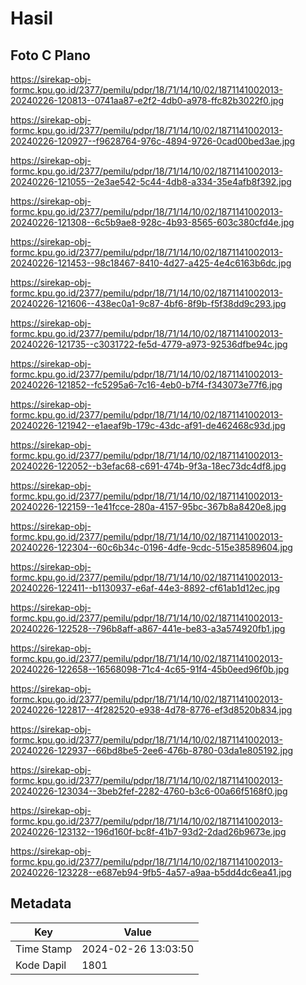 # Hasil

## Foto C Plano

https://sirekap-obj-formc.kpu.go.id/2377/pemilu/pdpr/18/71/14/10/02/1871141002013-20240226-120813--0741aa87-e2f2-4db0-a978-ffc82b3022f0.jpg

https://sirekap-obj-formc.kpu.go.id/2377/pemilu/pdpr/18/71/14/10/02/1871141002013-20240226-120927--f9628764-976c-4894-9726-0cad00bed3ae.jpg

https://sirekap-obj-formc.kpu.go.id/2377/pemilu/pdpr/18/71/14/10/02/1871141002013-20240226-121055--2e3ae542-5c44-4db8-a334-35e4afb8f392.jpg

https://sirekap-obj-formc.kpu.go.id/2377/pemilu/pdpr/18/71/14/10/02/1871141002013-20240226-121308--6c5b9ae8-928c-4b93-8565-603c380cfd4e.jpg

https://sirekap-obj-formc.kpu.go.id/2377/pemilu/pdpr/18/71/14/10/02/1871141002013-20240226-121453--98c18467-8410-4d27-a425-4e4c6163b6dc.jpg

https://sirekap-obj-formc.kpu.go.id/2377/pemilu/pdpr/18/71/14/10/02/1871141002013-20240226-121606--438ec0a1-9c87-4bf6-8f9b-f5f38dd9c293.jpg

https://sirekap-obj-formc.kpu.go.id/2377/pemilu/pdpr/18/71/14/10/02/1871141002013-20240226-121735--c3031722-fe5d-4779-a973-92536dfbe94c.jpg

https://sirekap-obj-formc.kpu.go.id/2377/pemilu/pdpr/18/71/14/10/02/1871141002013-20240226-121852--fc5295a6-7c16-4eb0-b7f4-f343073e77f6.jpg

https://sirekap-obj-formc.kpu.go.id/2377/pemilu/pdpr/18/71/14/10/02/1871141002013-20240226-121942--e1aeaf9b-179c-43dc-af91-de462468c93d.jpg

https://sirekap-obj-formc.kpu.go.id/2377/pemilu/pdpr/18/71/14/10/02/1871141002013-20240226-122052--b3efac68-c691-474b-9f3a-18ec73dc4df8.jpg

https://sirekap-obj-formc.kpu.go.id/2377/pemilu/pdpr/18/71/14/10/02/1871141002013-20240226-122159--1e41fcce-280a-4157-95bc-367b8a8420e8.jpg

https://sirekap-obj-formc.kpu.go.id/2377/pemilu/pdpr/18/71/14/10/02/1871141002013-20240226-122304--60c6b34c-0196-4dfe-9cdc-515e38589604.jpg

https://sirekap-obj-formc.kpu.go.id/2377/pemilu/pdpr/18/71/14/10/02/1871141002013-20240226-122411--b1130937-e6af-44e3-8892-cf61ab1d12ec.jpg

https://sirekap-obj-formc.kpu.go.id/2377/pemilu/pdpr/18/71/14/10/02/1871141002013-20240226-122528--796b8aff-a867-441e-be83-a3a574920fb1.jpg

https://sirekap-obj-formc.kpu.go.id/2377/pemilu/pdpr/18/71/14/10/02/1871141002013-20240226-122658--16568098-71c4-4c65-91f4-45b0eed96f0b.jpg

https://sirekap-obj-formc.kpu.go.id/2377/pemilu/pdpr/18/71/14/10/02/1871141002013-20240226-122817--4f282520-e938-4d78-8776-ef3d8520b834.jpg

https://sirekap-obj-formc.kpu.go.id/2377/pemilu/pdpr/18/71/14/10/02/1871141002013-20240226-122937--66bd8be5-2ee6-476b-8780-03da1e805192.jpg

https://sirekap-obj-formc.kpu.go.id/2377/pemilu/pdpr/18/71/14/10/02/1871141002013-20240226-123034--3beb2fef-2282-4760-b3c6-00a66f5168f0.jpg

https://sirekap-obj-formc.kpu.go.id/2377/pemilu/pdpr/18/71/14/10/02/1871141002013-20240226-123132--196d160f-bc8f-41b7-93d2-2dad26b9673e.jpg

https://sirekap-obj-formc.kpu.go.id/2377/pemilu/pdpr/18/71/14/10/02/1871141002013-20240226-123228--e687eb94-9fb5-4a57-a9aa-b5dd4dc6ea41.jpg


## Metadata

| Key        | Value               |
| ---------- | ------------------- |
| Time Stamp | 2024-02-26 13:03:50 |
| Kode Dapil | 1801                |



